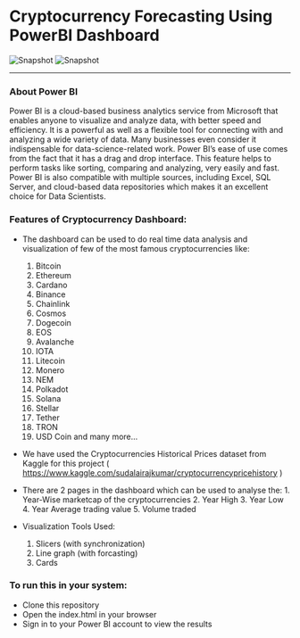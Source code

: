 # Cryptocurrency Forecasting Using PowerBI Dashboard

![Snapshot](https://github.com/Ritesh055/Cryptocurrency-Forecasting-Using-PowerBi-Dashboard/blob/main/Page1.png)
![Snapshot](https://github.com/Ritesh055/Cryptocurrency-Forecasting-Using-PowerBi-Dashboard/blob/main/SS.jpg)




----------
### About Power BI

Power BI is a cloud-based business analytics service from Microsoft that enables anyone to visualize and analyze data, with better speed and efficiency. 
It is a powerful as well as a flexible tool for connecting with and analyzing a wide variety of data. 
Many businesses even consider it indispensable for data-science-related work. Power BI’s ease of use comes from the fact that it has a drag and drop interface. 
This feature helps to perform tasks like sorting, comparing and analyzing, very easily and fast. 
Power BI is also compatible with multiple sources, including Excel, SQL Server, and cloud-based data repositories which makes it an excellent choice for Data Scientists.

### Features of Cryptocurrency Dashboard:
- The dashboard can be used to do real time data analysis and visualization of few of the most famous cryptocurrencies like:
    1. Bitcoin
    2. Ethereum
    3. Cardano
    4. Binance
    5. Chainlink
    6. Cosmos
    7. Dogecoin
    8. EOS
    9. Avalanche
    10. IOTA
    11. Litecoin
    12. Monero
    13. NEM
    14. Polkadot
    15. Solana
    16. Stellar
    17. Tether
    18. TRON
    19. USD Coin
    and many more...
    
- We have used the Cryptocurrencies Historical Prices dataset from Kaggle for this project ( https://www.kaggle.com/sudalairajkumar/cryptocurrencypricehistory )

- There are 2 pages in the dashboard which can be used to analyse the:
        1. Year-Wise marketcap of the cryptocurrencies
        2. Year High
        3. Year Low
        4. Year Average trading value
        5. Volume traded
   
- Visualization Tools Used:
    1. Slicers (with synchronization)
    2. Line graph (with forcasting)
    3. Cards

### To run this in your system:
- Clone this repository
- Open the index.html in your browser
- Sign in to your Power BI account to view the results
